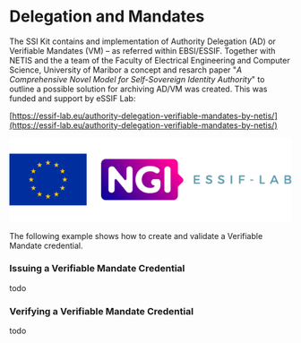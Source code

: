 # Delegation and Mandates

The SSI Kit contains and implementation of Authority Delegation (AD) or Verifiable Mandates (VM) – as referred within EBSI/ESSIF. Together with NETIS and the a team of the Faculty of Electrical Engineering and Computer Science, University of Maribor a concept and resarch paper "_A Comprehensive Novel Model for Self-Sovereign Identity Authority_" to outline a possible solution for archiving AD/VM was created. This was funded and support by eSSIF Lab:

[https://essif-lab.eu/authority-delegation-verifiable-mandates-by-netis/](https://essif-lab.eu/authority-delegation-verifiable-mandates-by-netis/)

![](<../../.gitbook/assets/image (5).png>)

The following example shows how to create and validate a Verifiable Mandate credential.

### Issuing a Verifiable Mandate Credential

todo

### Verifying a Verifiable Mandate Credential

todo
